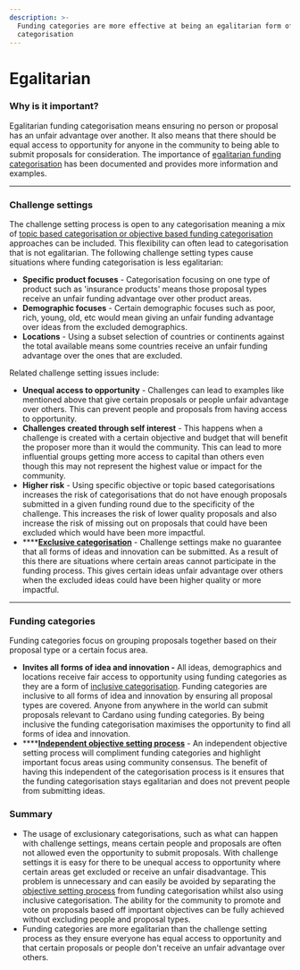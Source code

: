 ```yaml
---
description: >-
  Funding categories are more effective at being an egalitarian form of funding
  categorisation
---
```


# Egalitarian

### **Why is it important?**

Egalitarian funding categorisation means ensuring no person or proposal has an unfair advantage over another. It also means that there should be equal access to opportunity for anyone in the community to being able to submit proposals for consideration. The importance of [egalitarian funding categorisation](../categorisation-analysis/egalitarian-funding-categorisation.md) has been documented and provides more information and examples.

****

### **Challenge settings**

The challenge setting process is open to any categorisation meaning a mix of [topic based categorisation or objective based funding categorisation](../categorisation-goals-and-objectives/goals-and-objectives-with-challenge-settings.md) approaches can be included. This flexibility can often lead to categorisation that is not egalitarian. The following challenge setting types cause situations where funding categorisation is less egalitarian:

* **Specific product focuses** - Categorisation focusing on one type of product such as 'insurance products' means those proposal types receive an unfair funding advantage over other product areas.
* **Demographic focuses** - Certain demographic focuses such as poor, rich, young, old, etc would mean giving an unfair funding advantage over ideas from the excluded demographics.&#x20;
* **Locations** - Using a subset selection of countries or continents against the total available means some countries receive an unfair funding advantage over the ones that are excluded.

Related challenge setting issues include:

* **Unequal access to opportunity** - Challenges can lead to examples like mentioned above that give certain proposals or people unfair advantage over others. This can prevent people and proposals from having access to opportunity.
* **Challenges created through self interest** - This happens when a challenge is created with a certain objective and budget that will benefit the proposer more than it would the community. This can lead to more influential groups getting more access to capital than others even though this may not represent the highest value or impact for the community.
* **Higher risk** - Using specific objective or topic based categorisations increases the risk of categorisations that do not have enough proposals submitted in a given funding round due to the specificity of the challenge. This increases the risk of lower quality proposals and also increase the risk of missing out on proposals that could have been excluded which would have been more impactful.
* ****[**Exclusive categorisation**](../categorisation-analysis/inclusive-vs-exclusive-categorisation.md) - Challenge settings make no guarantee that all forms of ideas and innovation can be submitted. As a result of this there are situations where certain areas cannot participate in the funding process. This gives certain ideas unfair advantage over others when the excluded ideas could have been higher quality or more impactful.

****

### **Funding categories**

Funding categories focus on grouping proposals together based on their proposal type or a certain focus area.

* **Invites all forms of idea and innovation -** All ideas, demographics and locations receive fair access to opportunity using funding categories as they are a form of [inclusive categorisation](../categorisation-analysis/inclusive-vs-exclusive-categorisation.md). Funding categories are inclusive to all forms of idea and innovation by ensuring all proposal types are covered. Anyone from anywhere in the world can submit proposals relevant to Cardano using funding categories. By being inclusive the funding categorisation maximises the opportunity to find all forms of idea and innovation.
* ****[**Independent objective setting process**](../categorisation-goals-and-objectives/independent-goal-and-objective-setting-process.md) - An independent objective setting process will compliment funding categories and highlight important focus areas using community consensus. The benefit of having this independent of the categorisation process is it ensures that the funding categorisation stays egalitarian and does not prevent people from submitting ideas.



### Summary

* The usage of exclusionary categorisations, such as what can happen with challenge settings, means certain people and proposals are often not allowed even the opportunity to submit proposals. With challenge settings it is easy for there to be unequal access to opportunity where certain areas get excluded or receive an unfair disadvantage. This problem is unnecessary and can easily be avoided by separating the [objective setting process](../categorisation-goals-and-objectives/independent-goal-and-objective-setting-process.md) from funding categorisation whilst also using inclusive categorisation. The ability for the community to promote and vote on proposals based off important objectives can be fully achieved without excluding people and proposal types.
* Funding categories are more egalitarian than the challenge setting process as they ensure everyone has equal access to opportunity and that certain proposals or people don't receive an unfair advantage over others.
